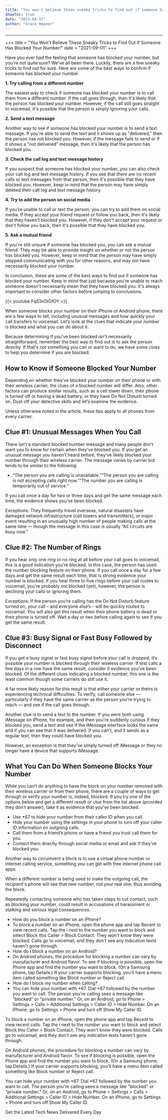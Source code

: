 ```yaml
---
title: "You won't believe these sneaky tricks to find out if someone has blocked your number!"
ShowToc: true 
date: "2023-04-15"
author: "Grace Hepner"
---
```

*****
+++
title = "You Won't Believe These Sneaky Tricks to Find Out If Someone Has Blocked Your Number!"
date = "2021-09-01"
+++

Have you ever had the feeling that someone has blocked your number, but you're not quite sure? We've all been there. Luckily, there are a few sneaky tricks to find out for sure. Here are some of the best ways to confirm if someone has blocked your number.

**1. Try calling from a different number**

The easiest way to check if someone has blocked your number is to call them from a different number. If the call goes through, then it's likely that the person has blocked your number. However, if the call still goes straight to voicemail, it's possible that the person is simply ignoring your calls.

**2. Send a text message**

Another way to see if someone has blocked your number is to send a text message. If you're able to send the text and it shows up as "delivered," then the person has not blocked you. However, if the message fails to send or if it shows a "not delivered" message, then it's likely that the person has blocked you.

**3. Check the call log and text message history**

If you suspect that someone has blocked your number, you can also check your call log and text message history. If you see that there are no recent calls or text messages from that person, then it's possible that they have blocked you. However, keep in mind that the person may have simply deleted their call log and text message history.

**4. Try to add the person on social media**

If you're unable to call or text the person, you can try to add them on social media. If they accept your friend request or follow you back, then it's likely that they haven't blocked you. However, if they don't accept your request or don't follow you back, then it's possible that they have blocked you.

**5. Ask a mutual friend**

If you're still unsure if someone has blocked you, you can ask a mutual friend. They may be able to provide insight on whether or not the person has blocked you. However, keep in mind that the person may have simply stopped communicating with you for other reasons, and may not have necessarily blocked your number.

In conclusion, these are some of the best ways to find out if someone has blocked your number. Keep in mind that just because you're unable to reach someone doesn't necessarily mean that they have blocked you. It's always important to consider other factors before jumping to conclusions.

{{< youtube FqS1nOtGfOY >}} 




When someone blocks your number on their iPhone or Android phone, there are a few ways to tell, including unusual messages and how quickly your call transfers to voicemail. Let’s look at the clues that indicate your number is blocked and what you can do about it.

 

Because determining if you’ve been blocked isn’t necessarily straightforward, remember the best way to find out is to ask the person directly. If that's not something you can or want to do, we have some clues to help you determine if you are blocked.

 
##   How to Know if Someone Blocked Your Number  
 

Depending on whether they’ve blocked your number on their phone or with their wireless carrier, the clues of a blocked number will differ. Also, other factors can produce similar results, such as a cell tower down, their phone is turned off or having a dead battery, or they have Do Not Disturb turned on. Dust off your detective skills and let’s examine the evidence.

 
Unless otherwise noted in the article, these tips apply to all phones from every carrier.
 
##   Clue #1: Unusual Messages When You Call  
 

There isn’t a standard blocked number message and many people don’t want you to know for certain when they’ve blocked you. If you get an unusual message you haven’t heard before, they’ve likely blocked your number through their wireless carrier. The message varies by carrier but tends to be similar to the following:

 
- “The person you are calling is unavailable.”“The person you are calling is not accepting calls right now.”“The number you are calling is temporarily out of service.”

 

If you call once a day for two or three days and get the same message each time, the evidence shows you’ve been blocked.

 

Exceptions: They frequently travel overseas, natural disasters have damaged network infrastructure (cell towers and transmitters), or major event resulting in an unusually high number of people making calls at the same time — though the message in this case is usually “All circuits are busy now.”

 
##   Clue #2: The Number of Rings  
 

If you hear only one ring or no ring at all before your call goes to voicemail, this is a good indication you’re blocked. In this case, the person has used the number blocking feature on their phone. If you call once a day for a few days and get the same result each time, that is strong evidence your number is blocked. If you hear three to five rings before your call routes to voicemail, you’re probably not blocked (yet), however, the person is declining your calls or ignoring them.

 

Exceptions: If the person you’re calling has the Do Not Disturb feature turned on, your call – and everyone else’s – will be quickly routed to voicemail. You will also get this result when their phone battery is dead or their phone is turned off. Wait a day or two before calling again to see if you get the same result.

 
##   Clue #3: Busy Signal or Fast Busy Followed by Disconnect  
 

If you get a busy signal or fast busy signal before your call is dropped, it’s possible your number is blocked through their wireless carrier. If test calls a few days in a row have the same result, consider it evidence you’ve been blocked. Of the different clues indicating a blocked number, this one is the least common though some carriers do still use it.

 

A far more likely reason for this result is that either your carrier or theirs is experiencing technical difficulties. To verify, call someone else — particularly if they have the same carrier as the person you’re trying to reach — and see if the call goes through.

 

Another clue is to send a text to the number. If you were both using iMessage on iPhone, for example, and then you're suddenly curious if they blocked you, send a text and see if the iMessage interface looks the same and if you can see that it was delivered. If you can't, and it sends as a regular text, then they could have blocked you.

 

However, an exception is that they've simply turned off iMessage or they no longer have a device that supports iMessage.

 
##   What You Can Do When Someone Blocks Your Number  
 

While you can’t do anything to have the block on your number removed with their wireless carrier or from their phone, there are a couple of ways to get through or verify your number is, indeed, blocked. If you try one of the options below and get a different result or clue from the list above (provided they don’t answer), take it as evidence that you’ve been blocked.

 
- Use *67 to hide your number from their caller ID when you call.
 - Hide your number using the settings in your phone to turn off your caller ID information on outgoing calls.
 - Call them from a friend’s phone or have a friend you trust call them for you.
 - Contact them directly through social media or email and ask if they’ve blocked you.

 

Another way to circumvent a block is to use a virtual phone number or internet calling service, something you can get with free internet phone call apps.

 

When a different number is being used to make the outgoing call, the recipient's phone will see that new number, not your real one, thus avoiding the block. 

 
Repeatedly contacting someone who has taken steps to cut contact, such as blocking your number, could result in accusations of harassment or stalking and serious legal consequences.
 
- How do you block a number on an iPhone?
 - To block a number on an iPhone, open the phone app and tap Recent to view recent calls. Tap the i next to the number you want to block and select Block this Caller > Block Contact. They won't know they were blocked. Calls go to voicemail, and they don't see any indication texts haven't gone through.
 - How do I block a number on an Android?
 - On Android phones, the procedure for blocking a number can vary by manufacturer and Android flavor. To see if blocking is possible, open the Phone app and find the number you want to block. (On a Samsung phone, tap Details.) If your carrier supports blocking, you'll have a menu item called something like Block number or Reject call.
 - How do I block my number when calling?
 - You can hide your number with *67. Dial *67 followed by the number you want to call. The person you're calling sees a message like "blocked" or "private number." Or, on an Android, go to Phone > Settings > Calls > Additional Settings > Caller ID > Hide Number. On an iPhone, go to Settings > Phone and turn off Show My Caller ID.

 
To block a number on an iPhone, open the phone app and tap Recent to view recent calls. Tap the i next to the number you want to block and select Block this Caller > Block Contact. They won't know they were blocked. Calls go to voicemail, and they don't see any indication texts haven't gone through.
 
On Android phones, the procedure for blocking a number can vary by manufacturer and Android flavor. To see if blocking is possible, open the Phone app and find the number you want to block. (On a Samsung phone, tap Details.) If your carrier supports blocking, you'll have a menu item called something like Block number or Reject call.
 
You can hide your number with *67. Dial *67 followed by the number you want to call. The person you're calling sees a message like "blocked" or "private number." Or, on an Android, go to Phone > Settings > Calls > Additional Settings > Caller ID > Hide Number. On an iPhone, go to Settings > Phone and turn off Show My Caller ID.
 

Get the Latest Tech News Delivered Every Day




